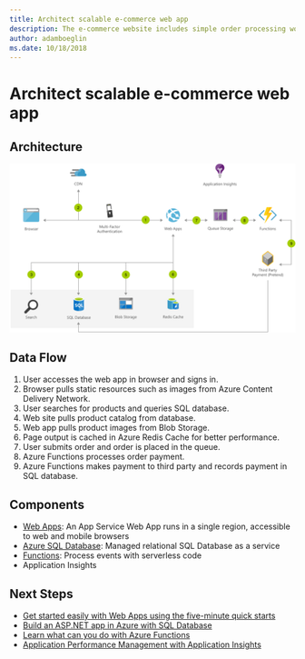 ```yaml
---
title: Architect scalable e-commerce web app 
description: The e-commerce website includes simple order processing workflows with the help of Azure services. Using Azure Functions and Web Apps, developers can focus on building personalized experiences and let Azure take care of the infrastructure.
author: adamboeglin
ms.date: 10/18/2018
---
```

# Architect scalable e-commerce web app 

## Architecture
<img src="media/scalable-ecommerce-web-app.svg" alt='architecture diagram' />

## Data Flow
1. User accesses the web app in browser and signs in.
1. Browser pulls static resources such as images from Azure Content Delivery Network.
1. User searches for products and queries SQL database.
1. Web site pulls product catalog from database.
1. Web app pulls product images from Blob Storage.
1. Page output is cached in Azure Redis Cache for better performance.
1. User submits order and order is placed in the queue.
1. Azure Functions processes order payment.
1. Azure Functions makes payment to third party and records payment in SQL database.

## Components
* [Web Apps](href="http://azure.microsoft.com/services/app-service/web/): An App Service Web App runs in a single region, accessible to web and mobile browsers
* [Azure SQL Database](href="http://azure.microsoft.com/services/sql-database/): Managed relational SQL Database as a service
* [Functions](href="http://azure.microsoft.com/services/functions/): Process events with serverless code
* Application Insights

## Next Steps
* [Get started easily with Web Apps using the five-minute quick starts](https://docs.microsoft.com/azure/app-service/)
* [Build an ASP.NET app in Azure with SQL Database](https://docs.microsoft.com/azure/app-service/app-service-web-tutorial-dotnet-sqldatabase)
* [Learn what can you do with Azure Functions](https://docs.microsoft.com/azure/azure-functions/functions-overview)
* [Application Performance Management with Application Insights](https://docs.microsoft.com/hazure/application-insights/app-insights-overview)